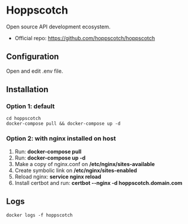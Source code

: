 # Hoppscotch
Open source API development ecosystem.

* Official repo: https://github.com/hoppscotch/hoppscotch

## Configuration
Open and edit .env file.

## Installation

### Option 1: default
```
cd hoppscotch
docker-compose pull && docker-compose up -d
```

### Option 2: with nginx installed on host
1. Run: **docker-compose pull**
2. Run: **docker-compose up -d**
3. Make a copy of nginx.conf on **/etc/nginx/sites-available**
4. Create symbolic link on **/etc/nginx/sites-enabled**
5. Reload nginx: **service nginx reload**
6. Install certbot and run: **certbot --nginx -d hoppscotch.domain.com**

## Logs
```
docker logs -f hoppscotch
```
